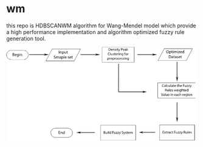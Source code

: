 # wm
 
this repo is HDBSCANWM algorithm for Wang-Mendel model which provide a high performance implementation and algorithm optimized fuzzy rule generation tool.

![img.png](img.png)
